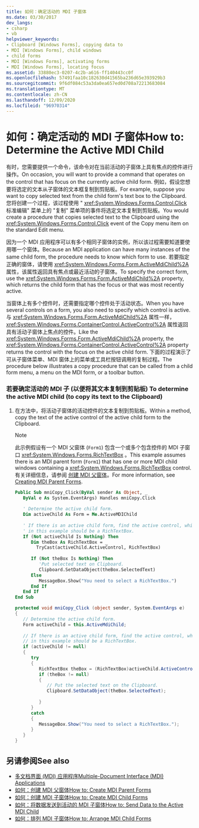 ```yaml
---
title: 如何：确定活动的 MDI 子窗体
ms.date: 03/30/2017
dev_langs:
- csharp
- vb
helpviewer_keywords:
- Clipboard [Windows Forms], copying data to
- MDI [Windows Forms], child windows
- child forms
- MDI [Windows Forms], activating forms
- MDI [Windows Forms], locating focus
ms.assetid: 33880ec3-0207-4c2b-a616-ff140443cc0f
ms.openlocfilehash: 57491faa10c182630d41565ba236d65e393929b3
ms.sourcegitcommit: 9f6df084c53a3da0ea657ed0d708a72213683084
ms.translationtype: MT
ms.contentlocale: zh-CN
ms.lasthandoff: 12/09/2020
ms.locfileid: "96970314"
---
```

# <a name="how-to-determine-the-active-mdi-child"></a><span data-ttu-id="f0977-102">如何：确定活动的 MDI 子窗体</span><span class="sxs-lookup"><span data-stu-id="f0977-102">How to: Determine the Active MDI Child</span></span>
<span data-ttu-id="f0977-103">有时，您需要提供一个命令，该命令对在当前活动的子窗体上具有焦点的控件进行操作。</span><span class="sxs-lookup"><span data-stu-id="f0977-103">On occasion, you will want to provide a command that operates on the control that has focus on the currently active child form.</span></span> <span data-ttu-id="f0977-104">例如，假设您想要将选定的文本从子窗体的文本框复制到剪贴板。</span><span class="sxs-lookup"><span data-stu-id="f0977-104">For example, suppose you want to copy selected text from the child form's text box to the Clipboard.</span></span> <span data-ttu-id="f0977-105">您将创建一个过程，该过程使用 " <xref:System.Windows.Forms.Control.Click> 标准编辑" 菜单上的 "复制" 菜单项的事件将选定文本复制到剪贴板。</span><span class="sxs-lookup"><span data-stu-id="f0977-105">You would create a procedure that copies selected text to the Clipboard using the <xref:System.Windows.Forms.Control.Click> event of the Copy menu item on the standard Edit menu.</span></span>  
  
 <span data-ttu-id="f0977-106">因为一个 MDI 应用程序可以有多个相同子窗体的实例，所以该过程需要知道要使用哪一个窗体。</span><span class="sxs-lookup"><span data-stu-id="f0977-106">Because an MDI application can have many instances of the same child form, the procedure needs to know which form to use.</span></span> <span data-ttu-id="f0977-107">若要指定正确的窗体，请使用 <xref:System.Windows.Forms.Form.ActiveMdiChild%2A> 属性，该属性返回具有焦点或最近活动的子窗体。</span><span class="sxs-lookup"><span data-stu-id="f0977-107">To specify the correct form, use the <xref:System.Windows.Forms.Form.ActiveMdiChild%2A> property, which returns the child form that has the focus or that was most recently active.</span></span>  
  
 <span data-ttu-id="f0977-108">当窗体上有多个控件时，还需要指定哪个控件处于活动状态。</span><span class="sxs-lookup"><span data-stu-id="f0977-108">When you have several controls on a form, you also need to specify which control is active.</span></span> <span data-ttu-id="f0977-109">与 <xref:System.Windows.Forms.Form.ActiveMdiChild%2A> 属性一样， <xref:System.Windows.Forms.ContainerControl.ActiveControl%2A> 属性返回具有活动子窗体上焦点的控件。</span><span class="sxs-lookup"><span data-stu-id="f0977-109">Like the <xref:System.Windows.Forms.Form.ActiveMdiChild%2A> property, the <xref:System.Windows.Forms.ContainerControl.ActiveControl%2A> property returns the control with the focus on the active child form.</span></span> <span data-ttu-id="f0977-110">下面的过程演示了可从子窗体菜单、MDI 窗体上的菜单或工具栏按钮调用的复制过程。</span><span class="sxs-lookup"><span data-stu-id="f0977-110">The procedure below illustrates a copy procedure that can be called from a child form menu, a menu on the MDI form, or a toolbar button.</span></span>  
  
### <a name="to-determine-the-active-mdi-child-to-copy-its-text-to-the-clipboard"></a><span data-ttu-id="f0977-111">若要确定活动的 MDI 子 (以便将其文本复制到剪贴板) </span><span class="sxs-lookup"><span data-stu-id="f0977-111">To determine the active MDI child (to copy its text to the Clipboard)</span></span>  
  
1. <span data-ttu-id="f0977-112">在方法中，将活动子窗体的活动控件的文本复制到剪贴板。</span><span class="sxs-lookup"><span data-stu-id="f0977-112">Within a method, copy the text of the active control of the active child form to the Clipboard.</span></span>  
  
    > [!NOTE]
    > <span data-ttu-id="f0977-113">此示例假设有一个 MDI 父窗体 (`Form1`) 包含一个或多个包含控件的 MDI 子窗口 <xref:System.Windows.Forms.RichTextBox> 。</span><span class="sxs-lookup"><span data-stu-id="f0977-113">This example assumes there is an MDI parent form (`Form1`) that has one or more MDI child windows containing a <xref:System.Windows.Forms.RichTextBox> control.</span></span> <span data-ttu-id="f0977-114">有关详细信息，请参阅 [创建 MDI 父窗体](how-to-create-mdi-parent-forms.md)。</span><span class="sxs-lookup"><span data-stu-id="f0977-114">For more information, see [Creating MDI Parent Forms](how-to-create-mdi-parent-forms.md).</span></span>  
  
    ```vb  
    Public Sub mniCopy_Click(ByVal sender As Object, _  
       ByVal e As System.EventArgs) Handles mniCopy.Click  
  
       ' Determine the active child form.  
       Dim activeChild As Form = Me.ActiveMDIChild  
  
       ' If there is an active child form, find the active control, which  
       ' in this example should be a RichTextBox.  
       If (Not activeChild Is Nothing) Then  
          Dim theBox As RichTextBox = _  
            TryCast(activeChild.ActiveControl, RichTextBox)  
  
          If (Not theBox Is Nothing) Then  
             'Put selected text on Clipboard.  
             Clipboard.SetDataObject(theBox.SelectedText)  
          Else  
             MessageBox.Show("You need to select a RichTextBox.")  
          End If  
       End If  
    End Sub  
    ```  
  
    ```csharp  
    protected void mniCopy_Click (object sender, System.EventArgs e)  
    {  
       // Determine the active child form.  
       Form activeChild = this.ActiveMdiChild;  
  
       // If there is an active child form, find the active control, which  
       // in this example should be a RichTextBox.  
       if (activeChild != null)  
       {
          try  
          {  
             RichTextBox theBox = (RichTextBox)activeChild.ActiveControl;  
             if (theBox != null)  
             {  
                // Put the selected text on the Clipboard.  
                Clipboard.SetDataObject(theBox.SelectedText);  
  
             }  
          }  
          catch  
          {  
             MessageBox.Show("You need to select a RichTextBox.");  
          }  
       }  
    }  
    ```  
  
## <a name="see-also"></a><span data-ttu-id="f0977-115">另请参阅</span><span class="sxs-lookup"><span data-stu-id="f0977-115">See also</span></span>

- [<span data-ttu-id="f0977-116">多文档界面 (MDI) 应用程序</span><span class="sxs-lookup"><span data-stu-id="f0977-116">Multiple-Document Interface (MDI) Applications</span></span>](multiple-document-interface-mdi-applications.md)
- [<span data-ttu-id="f0977-117">如何：创建 MDI 父窗体</span><span class="sxs-lookup"><span data-stu-id="f0977-117">How to: Create MDI Parent Forms</span></span>](how-to-create-mdi-parent-forms.md)
- [<span data-ttu-id="f0977-118">如何：创建 MDI 子窗体</span><span class="sxs-lookup"><span data-stu-id="f0977-118">How to: Create MDI Child Forms</span></span>](how-to-create-mdi-child-forms.md)
- [<span data-ttu-id="f0977-119">如何：将数据发送到活动的 MDI 子窗体</span><span class="sxs-lookup"><span data-stu-id="f0977-119">How to: Send Data to the Active MDI Child</span></span>](how-to-send-data-to-the-active-mdi-child.md)
- [<span data-ttu-id="f0977-120">如何：排列 MDI 子窗体</span><span class="sxs-lookup"><span data-stu-id="f0977-120">How to: Arrange MDI Child Forms</span></span>](how-to-arrange-mdi-child-forms.md)
